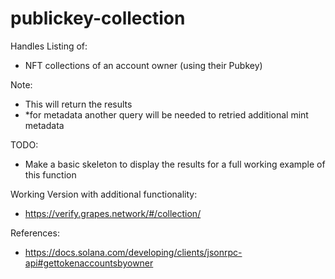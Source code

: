 # publickey-collection
Handles Listing of:
- NFT collections of an account owner (using their Pubkey)

Note:
- This will return the results
- *for metadata another query will be needed to retried additional mint metadata

TODO:
- Make a basic skeleton to display the results for a full working example of this function

Working Version with additional functionality:
- https://verify.grapes.network/#/collection/

References:
- https://docs.solana.com/developing/clients/jsonrpc-api#gettokenaccountsbyowner
